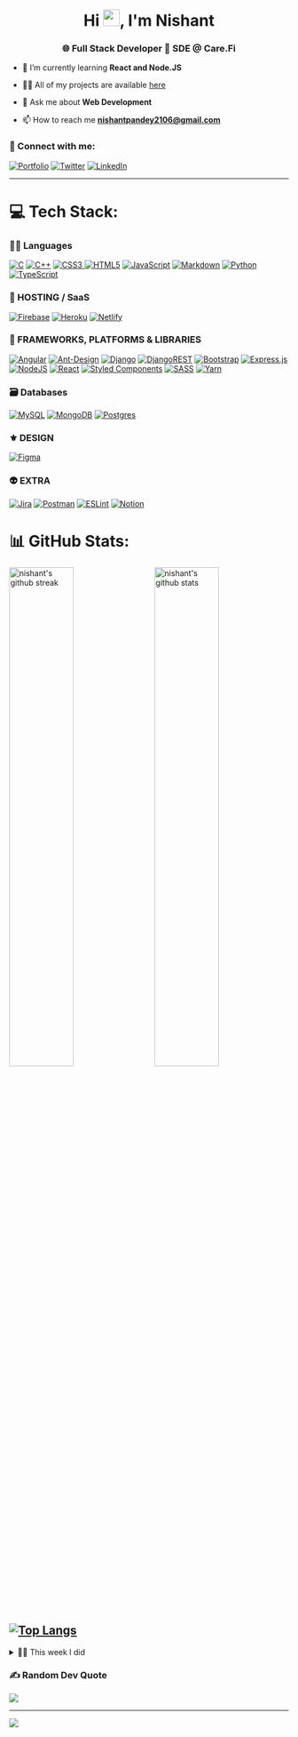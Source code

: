 <h1 align="center">Hi <img src="https://raw.githubusercontent.com/MartinHeinz/MartinHeinz/master/wave.gif" width="30">, I'm Nishant</h1>
<h3 align="center">🌐 Full Stack Developer  🏥 SDE @ Care.Fi</h3>

- 🌱 I’m currently learning **React and Node.JS**

- 👨‍💻 All of my projects are available [here](https://nishantpandey.netlify.app/projects)


- 💬 Ask me about **Web Development**

- 📫 How to reach me **nishantpandey2106@gmail.com**

### 🤝 Connect with me:

[![Portfolio](https://img.shields.io/badge/Portfolio-000000?style=for-the-badge&logo=Portfolio&logoColor=white)](https://nishantpandey.netlify.app/)
[![Twitter](https://img.shields.io/badge/Twitter-1DA1F2?style=for-the-badge&logo=twitter&logoColor=white)](https://twitter.com/Nishant_2106)
[![LinkedIn](https://img.shields.io/badge/LinkedIn-0077B5?style=for-the-badge&logo=linkedin&logoColor=white)](https://www.linkedin.com/in/nishant-pandey-dev)

---


# 💻 Tech Stack:

### 🧑‍💻 Languages
[![C](https://img.shields.io/badge/c-%2300599C.svg?style=for-the-badge&logo=c&logoColor=white)](https://nishantpandey.netlify.app/) [![C++](https://img.shields.io/badge/c++-%2300599C.svg?style=for-the-badge&logo=c%2B%2B&logoColor=white)](https://nishantpandey.netlify.app/) [![CSS3](https://img.shields.io/badge/css3-%231572B6.svg?style=for-the-badge&logo=css3&logoColor=white) ![HTML5](https://img.shields.io/badge/html5-%23E34F26.svg?style=for-the-badge&logo=html5&logoColor=white)](https://nishantpandey.netlify.app/) [![JavaScript](https://img.shields.io/badge/javascript-%23323330.svg?style=for-the-badge&logo=javascript&logoColor=%23F7DF1E)](https://nishantpandey.netlify.app/) [![Markdown](https://img.shields.io/badge/markdown-%23000000.svg?style=for-the-badge&logo=markdown&logoColor=white)](https://nishantpandey.netlify.app/) [![Python](https://img.shields.io/badge/python-3670A0?style=for-the-badge&logo=python&logoColor=ffdd54)](https://nishantpandey.netlify.app/) [![TypeScript](https://img.shields.io/badge/typescript-%23007ACC.svg?style=for-the-badge&logo=typescript&logoColor=white)](https://nishantpandey.netlify.app/)
### 🚚 HOSTING / SaaS
[![Firebase](https://img.shields.io/badge/firebase-%23039BE5.svg?style=for-the-badge&logo=firebase)](https://nishantpandey.netlify.app/) [![Heroku](https://img.shields.io/badge/heroku-%23430098.svg?style=for-the-badge&logo=heroku&logoColor=white)](https://nishantpandey.netlify.app/) [![Netlify](https://img.shields.io/badge/netlify-%23000000.svg?style=for-the-badge&logo=netlify&logoColor=#00C7B7)](https://nishantpandey.netlify.app/)
### 🧩 FRAMEWORKS, PLATFORMS & LIBRARIES
[![Angular](https://img.shields.io/badge/angular-%23DD0031.svg?style=for-the-badge&logo=angular&logoColor=white)](https://nishantpandey.netlify.app/) [![Ant-Design](https://img.shields.io/badge/-AntDesign-%230170FE?style=for-the-badge&logo=ant-design&logoColor=white)](https://nishantpandey.netlify.app/) [![Django](https://img.shields.io/badge/django-%23092E20.svg?style=for-the-badge&logo=django&logoColor=white)](https://nishantpandey.netlify.app/) [![DjangoREST](https://img.shields.io/badge/DJANGO-REST-ff1709?style=for-the-badge&logo=django&logoColor=white&color=ff1709&labelColor=gray)](https://nishantpandey.netlify.app/) [![Bootstrap](https://img.shields.io/badge/bootstrap-%23563D7C.svg?style=for-the-badge&logo=bootstrap&logoColor=white)](https://nishantpandey.netlify.app/) [![Express.js](https://img.shields.io/badge/express.js-%23404d59.svg?style=for-the-badge&logo=express&logoColor=%2361DAFB)](https://nishantpandey.netlify.app/) [![NodeJS](https://img.shields.io/badge/node.js-6DA55F?style=for-the-badge&logo=node.js&logoColor=white)](https://nishantpandey.netlify.app/) [![React](https://img.shields.io/badge/react-%2320232a.svg?style=for-the-badge&logo=react&logoColor=%2361DAFB)](https://nishantpandey.netlify.app/) [![Styled Components](https://img.shields.io/badge/styled--components-DB7093?style=for-the-badge&logo=styled-components&logoColor=white)](https://nishantpandey.netlify.app/) [![SASS](https://img.shields.io/badge/SASS-hotpink.svg?style=for-the-badge&logo=SASS&logoColor=white)](https://nishantpandey.netlify.app/) [![Yarn](https://img.shields.io/badge/yarn-%232C8EBB.svg?style=for-the-badge&logo=yarn&logoColor=white)](https://nishantpandey.netlify.app/)
### 🗃️ Databases
[![MySQL](https://img.shields.io/badge/mysql-%2300f.svg?style=for-the-badge&logo=mysql&logoColor=white)](https://nishantpandey.netlify.app/) [![MongoDB](https://img.shields.io/badge/MongoDB-%234ea94b.svg?style=for-the-badge&logo=mongodb&logoColor=white)](https://nishantpandey.netlify.app/) [![Postgres](https://img.shields.io/badge/postgres-%23316192.svg?style=for-the-badge&logo=postgresql&logoColor=white)](https://nishantpandey.netlify.app/) 	
### ⚜️ DESIGN
[![Figma](https://img.shields.io/badge/figma-%23F24E1E.svg?style=for-the-badge&logo=figma&logoColor=white)](https://nishantpandey.netlify.app/)

### 👽 EXTRA
[![Jira](https://img.shields.io/badge/jira-%230A0FFF.svg?style=for-the-badge&logo=jira&logoColor=white)](https://nishantpandey.netlify.app/) [![Postman](https://img.shields.io/badge/Postman-FF6C37?style=for-the-badge&logo=postman&logoColor=white)](https://nishantpandey.netlify.app/) [![ESLint](https://img.shields.io/badge/ESLint-4B3263?style=for-the-badge&logo=eslint&logoColor=white)](https://nishantpandey.netlify.app/) [![Notion](https://img.shields.io/badge/Notion-%23000000.svg?style=for-the-badge&logo=notion&logoColor=white)](https://nishantpandey.netlify.app/)
# 📊 GitHub Stats:
[<img src="https://github-readme-stats.vercel.app/api?username=nishant2106&show_icons=true&theme=github_dark&hide_border=true&include_all_commits=true" alt="nishant's github stats" width="48%" align="right" >](https://nishantpandey.netlify.app/)
<img src="https://github-readme-streak-stats.herokuapp.com/?user=nishant2106&theme=tokyonight&hide_border=true" alt="nishant's github streak" width="48%" >

[![Top Langs](https://github-readme-stats.vercel.app/api/top-langs/?username=anuraghazra)](https://github.com/anuraghazra/github-readme-stats)
---
<details>
  <summary>🧑‍🔬 This week I did</summary>
  <!--START_SECTION:waka-->

```text
TypeScript      26 hrs 19 mins  ██████████████████████▒░░   89.93 %
SCSS            1 hr 3 mins     █░░░░░░░░░░░░░░░░░░░░░░░░   03.61 %
HTML            42 mins         ▓░░░░░░░░░░░░░░░░░░░░░░░░   02.44 %
JSON            24 mins         ▒░░░░░░░░░░░░░░░░░░░░░░░░   01.41 %
CSS             22 mins         ▒░░░░░░░░░░░░░░░░░░░░░░░░   01.31 %
JavaScript      10 mins         ░░░░░░░░░░░░░░░░░░░░░░░░░   00.62 %
```

<!--END_SECTION:waka-->
</details>


### ✍️ Random Dev Quote
![](https://quotes-github-readme.vercel.app/api?type=vetical&theme=gruvbox)

---

[![](https://visitcount.itsvg.in/api?id=nishant2106&icon=0&color=0)](https://visitcount.itsvg.in)

